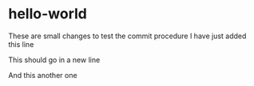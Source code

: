 # hello-world
These are small changes to test the commit procedure
I have just added this line 

This should go in a new line

And this another one
